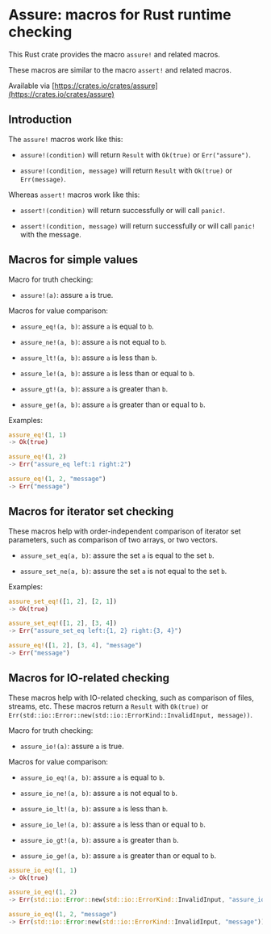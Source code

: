 # Assure: macros for Rust runtime checking

This Rust crate provides the macro `assure!` and related macros.

These macros are similar to the macro `assert!` and related macros.

Available via [https://crates.io/crates/assure](https://crates.io/crates/assure)


## Introduction

The `assure!` macros work like this:

* `assure!(condition)` will return `Result` with `Ok(true)` or `Err("assure")`.

* `assure!(condition, message)` will return `Result` with `Ok(true)` or `Err(message)`.

Whereas `assert!` macros work like this:

* `assert!(condition)` will return successfully or will call `panic!`.

* `assert!(condition, message)` will return successfully or will call `panic!` with the message.


## Macros for simple values

Macro for truth checking:

* `assure!(a)`: assure `a` is true.

Macros for value comparison:

* `assure_eq!(a, b)`: assure `a` is equal to `b`.

* `assure_ne!(a, b)`: assure `a` is not equal to `b`.

* `assure_lt!(a, b)`: assure `a` is less than `b`.

* `assure_le!(a, b)`: assure `a` is less than or equal to `b`.

* `assure_gt!(a, b)`: assure `a` is greater than `b`.

* `assure_ge!(a, b)`: assure `a` is greater than or equal to `b`.

Examples:

```rust
assure_eq!(1, 1) 
-> Ok(true)

assure_eq!(1, 2) 
-> Err("assure_eq left:1 right:2")

assure_eq!(1, 2, "message") 
-> Err("message")
```

## Macros for iterator set checking

These macros help with order-independent comparison of iterator set parameters, such as comparison of two arrays, or two vectors.

* `assure_set_eq(a, b)`: assure the set `a` is equal to the set `b`.

* `assure_set_ne(a, b)`: assure the set `a` is not equal to the set `b`.

Examples:

```rust
assure_set_eq!([1, 2], [2, 1]) 
-> Ok(true)

assure_set_eq!([1, 2], [3, 4]) 
-> Err("assure_set_eq left:{1, 2} right:{3, 4}")

assure_eq!([1, 2], [3, 4], "message") 
-> Err("message")
```


## Macros for IO-related checking

These macros help with IO-related checking, such as comparison of files, streams, etc. These macros return a `Result` with `Ok(true)` or `Err(std::io::Error::new(std::io::ErrorKind::InvalidInput, message))`.

Macro for truth checking:

* `assure_io!(a)`: assure `a` is true.

Macros for value comparison:

* `assure_io_eq!(a, b)`: assure `a` is equal to `b`.

* `assure_io_ne!(a, b)`: assure `a` is not equal to `b`.

* `assure_io_lt!(a, b)`: assure `a` is less than `b`.

* `assure_io_le!(a, b)`: assure `a` is less than or equal to `b`.

* `assure_io_gt!(a, b)`: assure `a` is greater than `b`.

* `assure_io_ge!(a, b)`: assure `a` is greater than or equal to `b`.

```rust
assure_io_eq!(1, 1) 
-> Ok(true)

assure_io_eq!(1, 2) 
-> Err(std::io::Error::new(std::io::ErrorKind::InvalidInput, "assure_io_eq left:1 right:2"))

assure_io_eq!(1, 2, "message")
-> Err(std::io::Error:new(std::io::ErrorKind::InvalidInput, "message"))
```
